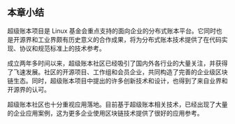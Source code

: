## 本章小结
超级账本项目是 Linux 基金会重点支持的面向企业的分布式账本平台。它同时也是开源界和工业界颇有历史意义的合作成果，将为分布式账本技术提供了在代码实现、协议和规范标准上的技术参考。

成立两年多时间以来，超级账本社区已经吸引了国内外各行业的大量关注，并获得了飞速发展。社区的开源项目、工作组和会员企业，共同构造了完善的企业级区块链生态。同时，超级账本项目中提出的许多创新技术和设计，也得到了来自业界和开源界的认可。

超级账本社区也十分重视应用落地。目前基于超级账本相关技术，已经出现了大量的企业应用案例，这为更多企业使用区块链技术提供了很好的应用参考。
